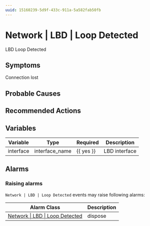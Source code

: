```yaml
---
uuid: 15160239-5d9f-433c-911a-5a582fab50fb
---
```

# Network | LBD | Loop Detected

LBD Loop Detected

## Symptoms

Connection lost

## Probable Causes

## Recommended Actions

## Variables

Variable | Type | Required | Description
--- | --- | --- | ---
interface | interface_name | {{ yes }} | LBD interface

## Alarms

### Raising alarms

`Network | LBD | Loop Detected` events may raise following alarms:

Alarm Class | Description
--- | ---
[Network \| LBD \| Loop Detected](../../../alarm-classes/network/lbd/loop-detected.md) | dispose
